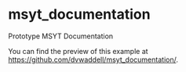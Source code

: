 # msyt_documentation
Prototype MSYT Documentation


You can find the preview of this example at https://github.com/dvwaddell/msyt_documentation/.
